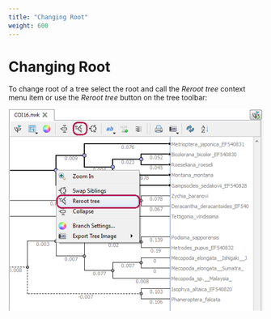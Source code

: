 ```yaml
---
title: "Changing Root"
weight: 600
---
```



# Changing Root

To change root of a tree select the root and call the _Reroot tree_ context menu item or use the _Reroot tree_ button on the tree toolbar:


![](/images/65929752/65929753.png)
